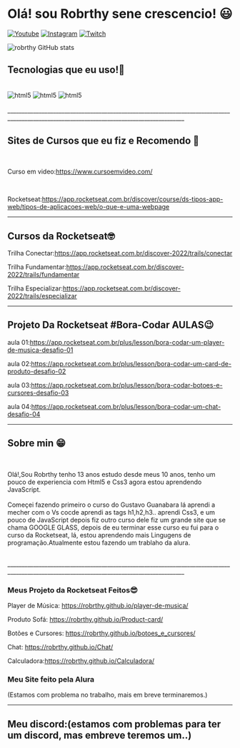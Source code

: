 # Olá! sou Robrthy sene crescencio! 😃


[![Youtube](https://img.shields.io/badge/Youtube-FF0000?style=for-the-badge&logo=youtube&logoColor=white)](https://youtube.com/c/sujeitoprogramador)
[![Instagram](https://img.shields.io/badge/Instagram-E4405F?style=for-the-badge&logo=instagram&logoColor=white)](https://instagram.com/sujeitoprogramador)
[![Twitch](https://img.shields.io/badge/Twitch-9146FF?style=for-the-badge&logo=twitch&logo=white)](https://twitch.tv/fragabr)

![robrthy GitHub stats](https://github-readme-stats.vercel.app/api?username=robrthy&show_icons=true&theme=radical)


## Tecnologias que eu uso!🙂

<div style="display: inlaine_block"><br/>

<img align="center" alt="html5" src="https://img.shields.io/badge/HTML5-E34F26?style=for-the-badge&logo=html5&logoColor=white">

<img align="center" alt="html5" src="https://img.shields.io/badge/CSS3-1572B6?style=for-the-badge&logo=css3&logoColor=white">

<img align="center" alt="html5" src="https://img.shields.io/badge/JavaScript-F7DF1E?style=for-the-badge&logo=javascript&logoColor=black">

</div><br>
____________________________________________________________________________________________________________________________________________ 

## Sites de Cursos que eu fiz e Recomendo 🖖
<br>

Curso em video:https://www.cursoemvideo.com/

<br>

Rocketseat:https://app.rocketseat.com.br/discover/course/ds-tipos-app-web/tipos-de-aplicacoes-web/o-que-e-uma-webpage

____________________________________________________________________________________________________________________________________________

## Cursos da Rocketseat🤓

Trilha Conectar:https://app.rocketseat.com.br/discover-2022/trails/conectar

Trilha Fundamentar:https://app.rocketseat.com.br/discover-2022/trails/fundamentar

Trilha Especializar:https://app.rocketseat.com.br/discover-2022/trails/especializar

____________________________________________________________________________________________________________________________________________

## Projeto Da Rocketseat #Bora-Codar AULAS😉
 
aula 01:https://app.rocketseat.com.br/plus/lesson/bora-codar-um-player-de-musica-desafio-01

aula 02:https://app.rocketseat.com.br/plus/lesson/bora-codar-um-card-de-produto-desafio-02

aula 03:https://app.rocketseat.com.br/plus/lesson/bora-codar-botoes-e-cursores-desafio-03

aula 04:https://app.rocketseat.com.br/plus/lesson/bora-codar-um-chat-desafio-04
<br>
____________________________________________________________________________________________________________________________________________ 

## Sobre min 😁 

<br>

Olá!,Sou Robrthy tenho 13 anos estudo desde meus 10 anos, tenho um pouco de experiencia com Html5 e Css3 agora estou aprendendo JavaScript. 
<br>  
Começei fazendo primeiro o curso do Gustavo Guanabara lá aprendi a mecher com o Vs cocde aprendi as tags h1,h2,h3.. aprendi Css3, e um pouco de JavaScript depois fiz outro curso dele fiz um grande site que se chama GOOGLE GLASS, depois de eu terminar esse curso eu fui para o curso da Rocketseat, lá, estou aprendendo mais Lingugens de programação.Atualmente estou fazendo um trablaho da alura.

<br>
____________________________________________________________________________________________________________________________________________ 


### Meus Projeto da Rocketseat Feitos😎

Player de Música: https://robrthy.github.io/player-de-musica/

Produto Sofá: https://robrthy.github.io/Product-card/

Botões e Cursores: https://robrthy.github.io/botoes_e_cursores/ 

Chat: https://robrthy.github.io/Chat/

Calculadora:https://robrthy.github.io/Calculadora/

### Meu Site feito pela Alura

(Estamos com problema no trabalho, mais em breve terminaremos.)
___________________________________________________________________________________________________________________________________________ 

## Meu discord:(estamos com problemas para ter um discord, mas embreve teremos um..)
